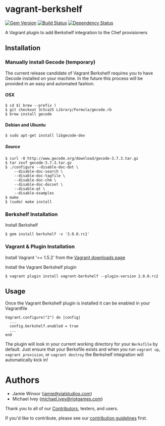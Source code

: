 # vagrant-berkshelf

[![Gem Version](https://badge.fury.io/rb/vagrant-berkshelf.png)](http://badge.fury.io/rb/vagrant-berkshelf)
[![Build Status](https://travis-ci.org/berkshelf/vagrant-berkshelf.png?branch=master)](https://travis-ci.org/berkshelf/vagrant-berkshelf)
[![Dependency Status](https://gemnasium.com/berkshelf/vagrant-berkshelf.png)](https://gemnasium.com/berkshelf/vagrant-berkshelf)

A Vagrant plugin to add Berkshelf integration to the Chef provisioners

## Installation

### Manually install Gecode (temporary)

The current release candidate of Vagrant Berkshelf requires you to have Gecode installed on your machine. In the future this process will be provided in an easy and automated fashion.

#### OSX

    $ cd $( brew --prefix )
    $ git checkout 3c5ca25 Library/Formula/gecode.rb
    $ brew install gecode

#### Debian and Ubuntu

    $ sudo apt-get install libgecode-dev

##### Source

    $ curl -O http://www.gecode.org/download/gecode-3.7.3.tar.gz
    $ tar zxvf gecode-3.7.3.tar.gz
    $ ./configure --disable-doc-dot \
        --disable-doc-search \
        --disable-doc-tagfile \
        --disable-doc-chm \
        --disable-doc-docset \
        --disable-qt \
        --disable-examples
    $ make
    $ (sudo) make install

### Berkshelf Installation

Install Berkshelf

    $ gem install berkshelf -v '3.0.0.rc1'

### Vagrant & Plugin Installation

Install Vagrant '>= 1.5.2' from the [Vagrant downloads page](http://www.vagrantup.com/downloads.html)

Install the Vagrant Berkshelf plugin

    $ vagrant plugin install vagrant-berkshelf --plugin-version 2.0.0.rc2

## Usage

Once the Vagrant Berkshelf plugin is installed it can be enabled in your Vagrantfile

    Vagrant.configure("2") do |config|
      ...
      config.berkshelf.enabled = true
      ...
    end

The plugin will look in your current working directory for your `Berksfile` by default. Just ensure that your Berksfile exists and when you run `vagrant up`, `vagrant provision`, or `vagrant destroy` the Berkshelf integration will automatically kick in!

# Authors

- Jamie Winsor (<jamie@vialstudios.com>)
- Michael Ivey (<michael.ivey@riotgames.com>)

Thank you to all of our [Contributors](https://github.com/berkshelf/vagrant-berkshelf/graphs/contributors), testers, and users.

If you'd like to contribute, please see our [contribution guidelines](https://github.com/berkshelf/vagrant-berkshelf/blob/master/CONTRIBUTING.md) first.
